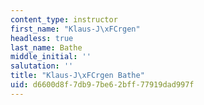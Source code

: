 ```yaml
---
content_type: instructor
first_name: "Klaus-J\xFCrgen"
headless: true
last_name: Bathe
middle_initial: ''
salutation: ''
title: "Klaus-J\xFCrgen Bathe"
uid: d6600d8f-7db9-7be6-2bff-77919dad997f
---
```

